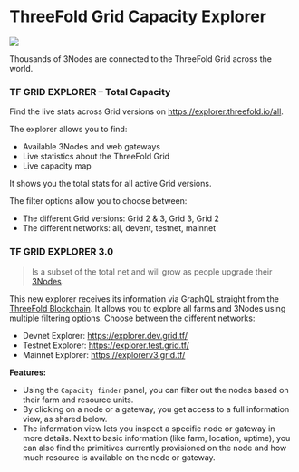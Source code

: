 # ThreeFold Grid Capacity Explorer

![](img/grid_stats_.png)

Thousands of 3Nodes are connected to the ThreeFold Grid across the world. 

### TF GRID EXPLORER – Total Capacity

Find the live stats across Grid versions on https://explorer.threefold.io/all.

The explorer allows you to find:
- Available 3Nodes and web gateways 
- Live statistics about the ThreeFold Grid 
- Live capacity map

It shows you the total stats for all active Grid versions.

The filter options allow you to choose between: 
* The different Grid versions: Grid 2 & 3, Grid 3, Grid 2
* The different networks: all, devent, testnet, mainnet

### TF GRID EXPLORER 3.0

> Is a subset of the total net and will grow as people upgrade their [3Nodes](https://library.threefold.me/info/threefold#/tfgrid/3node).

This new explorer receives its information via GraphQL straight from the [ThreeFold Blockchain](https://library.threefold.me/info/threefold/#/tfchain). It allows you to explore all farms and 3Nodes using multiple filtering options. Choose between the different networks:
* Devnet Explorer: https://explorer.dev.grid.tf/
* Testnet Explorer: https://explorer.test.grid.tf/
* Mainnet Explorer: https://explorerv3.grid.tf/

**Features:**

- Using the `Capacity finder` panel, you can filter out the nodes based on their farm and resource units.
- By clicking on a node or a gateway, you get access to a full information view, as shared below. 
- The information view lets you inspect a specific node or gateway in more details. Next to basic information (like farm, location, uptime), you can also find the primitives currently provisioned on the node and how much resource is available on the node or gateway.

<!-- ![capacity explorer](img/capacity_explorer_node_detail.jpg) -->
